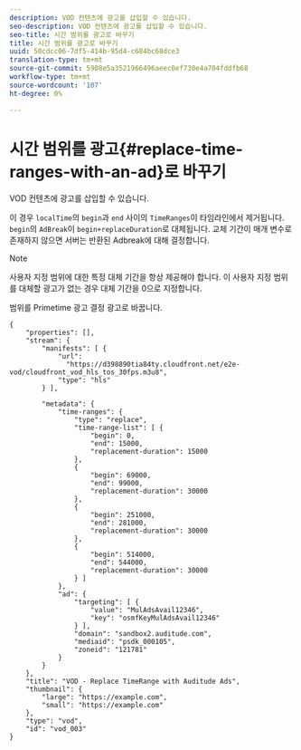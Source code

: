```yaml
---
description: VOD 컨텐츠에 광고를 삽입할 수 있습니다.
seo-description: VOD 컨텐츠에 광고를 삽입할 수 있습니다.
seo-title: 시간 범위를 광고로 바꾸기
title: 시간 범위를 광고로 바꾸기
uuid: 50cdcc06-7df5-414b-95d4-c684bc68dce3
translation-type: tm+mt
source-git-commit: 5908e5a3521966496aeec0ef730e4a704fddfb68
workflow-type: tm+mt
source-wordcount: '107'
ht-degree: 0%

---
```



# 시간 범위를 광고{#replace-time-ranges-with-an-ad}로 바꾸기

VOD 컨텐츠에 광고를 삽입할 수 있습니다.

이 경우 `localTime`의 `begin`과 `end` 사이의 `TimeRanges`이 타임라인에서 제거됩니다. `begin`의 `AdBreak`이 `begin+replaceDuration`로 대체됩니다. 교체 기간이 매개 변수로 존재하지 않으면 서버는 반환된 Adbreak에 대해 결정합니다.

>[!NOTE]
>
>사용자 지정 범위에 대한 특정 대체 기간을 항상 제공해야 합니다. 이 사용자 지정 범위를 대체할 광고가 없는 경우 대체 기간을 0으로 지정합니다.

범위를 Primetime 광고 결정 광고로 바꿉니다.

```
{   
    "properties": [],
    "stream": {
        "manifests": [ {
            "url": 
              "https://d398890tia84ty.cloudfront.net/e2e-vod/cloudfront_vod_hls_tos_30fps.m3u8",
            "type": "hls"
        } ],
                 
        "metadata": {
            "time-ranges": {
                "type": "replace",
                "time-range-list": [ {
                    "begin": 0,
                    "end": 15000,
                    "replacement-duration": 15000 
                },
                {
                    "begin": 69000,
                    "end": 99000,
                    "replacement-duration": 30000
                },
                {
                    "begin": 251000,
                    "end": 281000,
                    "replacement-duration": 30000
                },
                {
                    "begin": 514000,
                    "end": 544000,
                    "replacement-duration": 30000
                } ]
            },
            "ad": {
                "targeting": [ {
                    "value": "MulAdsAvail12346",
                    "key": "osmfKeyMulAdsAvail12346"
                } ],
                "domain": "sandbox2.auditude.com",
                "mediaid": "psdk_000105",
                "zoneid": "121781"
            }     
        }
    },   
    "title": "VOD - Replace TimeRange with Auditude Ads",
    "thumbnail": {
        "large": "https://example.com",
        "small": "https://example.com"
    },
    "type": "vod",
    "id": "vod_003"
}
```


